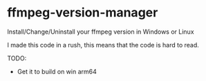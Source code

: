 # ffmpeg-version-manager
Install/Change/Uninstall your ffmpeg version in Windows or Linux

I made this code in a rush, this means that the code is hard to read.

TODO:
- Get it to build on win arm64
